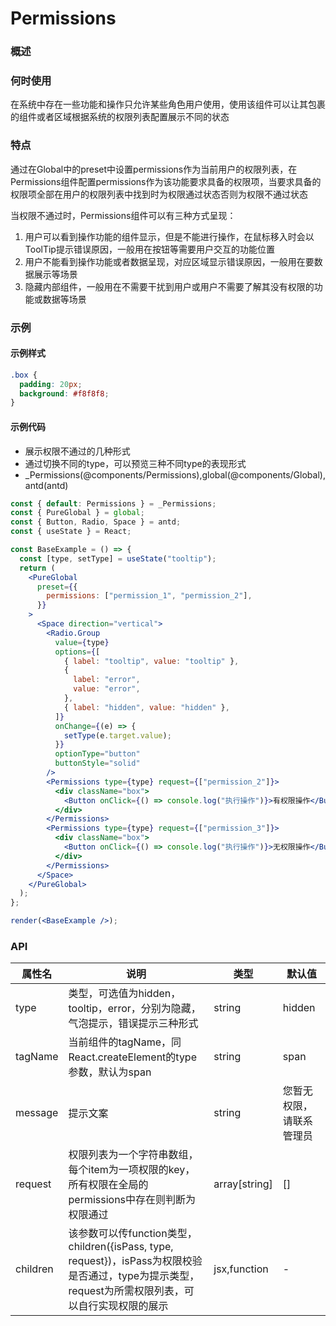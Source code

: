 
# Permissions


### 概述

### 何时使用

在系统中存在一些功能和操作只允许某些角色用户使用，使用该组件可以让其包裹的组件或者区域根据系统的权限列表配置展示不同的状态

### 特点

通过在Global中的preset中设置permissions作为当前用户的权限列表，在Permissions组件配置permissions作为该功能要求具备的权限项，当要求具备的权限项全部在用户的权限列表中找到时为权限通过状态否则为权限不通过状态

当权限不通过时，Permissions组件可以有三种方式呈现：

1. 用户可以看到操作功能的组件显示，但是不能进行操作，在鼠标移入时会以ToolTip提示错误原因，一般用在按钮等需要用户交互的功能位置
2. 用户不能看到操作功能或者数据呈现，对应区域显示错误原因，一般用在要数据展示等场景
3. 隐藏内部组件，一般用在不需要干扰到用户或用户不需要了解其没有权限的功能或数据等场景

### 示例


#### 示例样式

```scss
.box {
  padding: 20px;
  background: #f8f8f8;
}
```

#### 示例代码

- 展示权限不通过的几种形式
- 通过切换不同的type，可以预览三种不同type的表现形式
- _Permissions(@components/Permissions),global(@components/Global),antd(antd)

```jsx
const { default: Permissions } = _Permissions;
const { PureGlobal } = global;
const { Button, Radio, Space } = antd;
const { useState } = React;

const BaseExample = () => {
  const [type, setType] = useState("tooltip");
  return (
    <PureGlobal
      preset={{
        permissions: ["permission_1", "permission_2"],
      }}
    >
      <Space direction="vertical">
        <Radio.Group
          value={type}
          options={[
            { label: "tooltip", value: "tooltip" },
            {
              label: "error",
              value: "error",
            },
            { label: "hidden", value: "hidden" },
          ]}
          onChange={(e) => {
            setType(e.target.value);
          }}
          optionType="button"
          buttonStyle="solid"
        />
        <Permissions type={type} request={["permission_2"]}>
          <div className="box">
            <Button onClick={() => console.log("执行操作")}>有权限操作</Button>
          </div>
        </Permissions>
        <Permissions type={type} request={["permission_3"]}>
          <div className="box">
            <Button onClick={() => console.log("执行操作")}>无权限操作</Button>
          </div>
        </Permissions>
      </Space>
    </PureGlobal>
  );
};

render(<BaseExample />);

```


### API

| 属性名      | 说明                                                                                                      | 类型            | 默认值          |
|----------|---------------------------------------------------------------------------------------------------------|---------------|--------------|
| type     | 类型，可选值为hidden，tooltip，error，分别为隐藏，气泡提示，错误提示三种形式                                                         | string        | hidden       |
| tagName  | 当前组件的tagName，同React.createElement的type参数，默认为span                                                        | string        | span         |
| message  | 提示文案                                                                                                    | string        | 您暂无权限，请联系管理员 |
| request  | 权限列表为一个字符串数组，每个item为一项权限的key，所有权限在全局的permissions中存在则判断为权限通过                                             | array[string] | []           |
| children | 该参数可以传function类型，children({isPass, type, request})，isPass为权限校验是否通过，type为提示类型，request为所需权限列表，可以自行实现权限的展示 | jsx,function  | -            |

